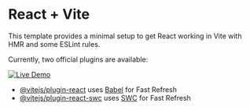 # React + Vite

This template provides a minimal setup to get React working in Vite with HMR and some ESLint rules.

Currently, two official plugins are available:

[![Live Demo](https://img.shields.io/badge/Live-Demo-green?style=for-the-badge)](https://davozay.github.io/daveozayz-portfolio)


- [@vitejs/plugin-react](https://github.com/vitejs/vite-plugin-react/blob/main/packages/plugin-react/README.md) uses [Babel](https://babeljs.io/) for Fast Refresh
- [@vitejs/plugin-react-swc](https://github.com/vitejs/vite-plugin-react-swc) uses [SWC](https://swc.rs/) for Fast Refresh
